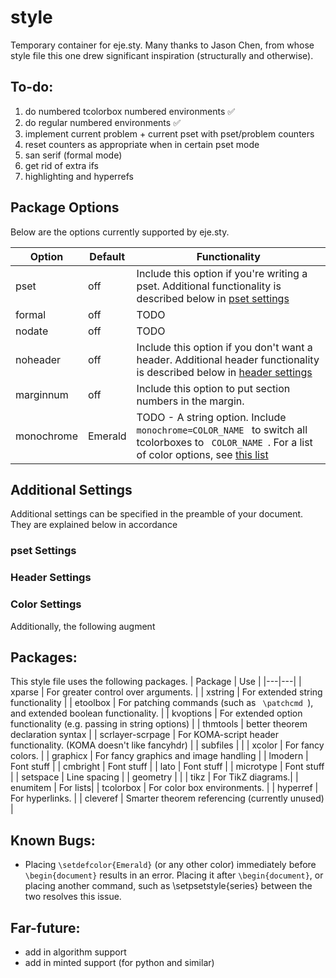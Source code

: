 # style
Temporary container for eje.sty. Many thanks to Jason Chen, from whose style file this one drew significant inspiration (structurally and otherwise).

## To-do:
1. do numbered tcolorbox numbered environments :white_check_mark:
2. do regular numbered environments :white_check_mark:
3. implement current problem + current pset with pset/problem counters
4. reset counters as appropriate when in certain pset mode
5. san serif (formal mode)
6. get rid of extra ifs
7. highlighting and hyperrefs


## Package Options

Below are the options currently supported by eje.sty.

| Option | Default | Functionality |
| --- | --- | --- |
| pset | off | Include this option if you're writing a pset. Additional functionality is described below in [pset settings](#pset_settings)  |
| formal | off | TODO |
| nodate | off | TODO | 
| noheader | off | Include this option if you don't want a header. Additional header functionality is described below in [header settings](#header_settings) |
| marginnum | off | Include this option to put section numbers in the margin. |
| monochrome | Emerald | TODO - A string option. Include  <code> monochrome=COLOR_NAME </code> to switch all tcolorboxes to <code> COLOR_NAME </code>. For a list of color options, see [this list](https://en.wikibooks.org/wiki/LaTeX/Colors) |

## Additional Settings
Additional settings can be specified in the preamble of your document. They are explained below in accordance 

###  <a name="pset_settings"></a> pset Settings

### <a name="header_settings"></a> Header Settings 

###  <a name="color_settings"></a> Color Settings



Additionally, the following augment 



## Packages:
This style file uses the following packages.
| Package  | Use  |
|---|---|
| xparse  | For greater control over arguments.  |
| xstring |  For extended string functionality |
| etoolbox | For patching commands (such as <code> \patchcmd </code>), and extended boolean functionality.  |
| kvoptions  | For extended option functionality (e.g. passing in string options)  |
| thmtools  | better theorem declaration syntax |
| scrlayer-scrpage  | For KOMA-script header functionality. (KOMA doesn't like fancyhdr) |
|  subfiles |   |
| xcolor | For fancy colors. |
| graphicx  | For fancy graphics and image handling  |
| lmodern  |  Font stuff |
| cmbright  | Font stuff |
| lato  |  Font stuff |
|  microtype |  Font stuff |
|  setspace | Line spacing |
|  geometry |   |
| tikz | For TikZ diagrams.|
| enumitem | For lists|
| tcolorbox | For color box environments. |
| hyperref | For hyperlinks. |
| cleveref | Smarter theorem referencing (currently unused) |

## Known Bugs:
- Placing <code>\setdefcolor{Emerald}</code> (or any other color) immediately before <code>\begin{document}</code> results in an error. Placing it after <code>\begin{document}</code>, or placing another command, such as </code>\setpsetstyle{series}</code> between the two resolves this issue.


## Far-future:
- add in algorithm support
- add in minted support (for python and similar)